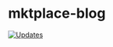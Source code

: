 # mktplace-blog

[![Updates](https://pyup.io/repos/github/dubirajara/mktplace-blog/shield.svg)](https://pyup.io/repos/github/dubirajara/mktplace-blog/)
